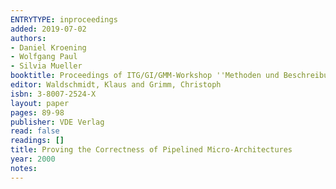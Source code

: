 ```yaml
---
ENTRYTYPE: inproceedings
added: 2019-07-02
authors:
- Daniel Kroening
- Wolfgang Paul
- Silvia Mueller
booktitle: Proceedings of ITG/GI/GMM-Workshop ''Methoden und Beschreibungssprachen zur Modellierung und Verifikation von Schaltungen und Systemen''
editor: Waldschmidt, Klaus and Grimm, Christoph
isbn: 3-8007-2524-X
layout: paper
pages: 89-98
publisher: VDE Verlag
read: false
readings: []
title: Proving the Correctness of Pipelined Micro-Architectures
year: 2000
notes:
---
```

